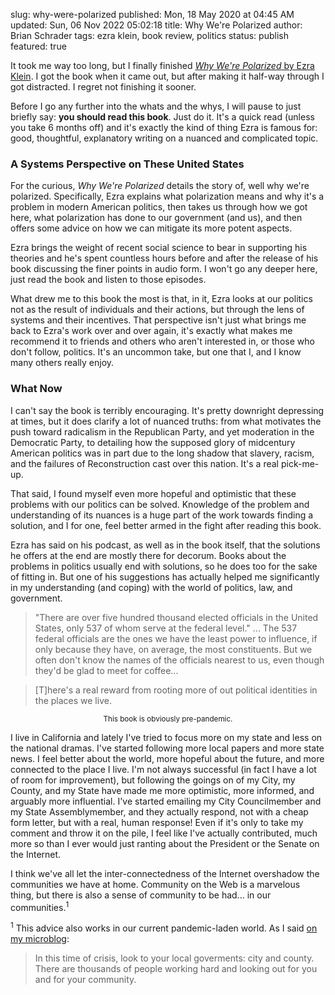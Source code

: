 slug: why-were-polarized
published: Mon, 18 May 2020 at 04:45 AM
updated: Sun, 06 Nov 2022 05:02:18 
title: Why We're Polarized
author: Brian Schrader
tags: ezra klein, book review, politics
status: publish
featured: true

It took me way too long, but I finally finished [*Why We're Polarized* by Ezra Klein][1]. I got the book when it came out, but after making it half-way through I got distracted. I regret not finishing it sooner.

Before I go any further into the whats and the whys, I will pause to just briefly say: **you should read this book**. Just do it. It's a quick read (unless you take 6 months off) and it's exactly the kind of thing Ezra is famous for: good, thoughtful, explanatory writing on a nuanced and complicated topic.


### A Systems Perspective on These United States

For the curious, *Why We're Polarized* details the story of, well why we're polarized. Specifically, Ezra explains what polarization means and why it's a problem in modern American politics, then takes us through how we got here, what polarization has done to our government (and us), and then offers some advice on how we can mitigate its more potent aspects.

Ezra brings the weight of recent social science to bear in supporting his theories and he's spent countless hours before and after the release of his book discussing the finer points in audio form. I won't go any deeper here, just read the book and listen to those episodes.

What drew me to this book the most is that, in it, Ezra looks at our politics not as the result of individuals and their actions, but through the lens of systems and their incentives. That perspective isn't just what brings me back to Ezra's work over and over again, it's exactly what makes me recommend it to friends and others who aren't interested in, or those who don't follow, politics. It's an uncommon take, but one that I, and I know many others really enjoy.


### What Now

I can't say the book is terribly encouraging. It's pretty downright depressing at times, but it does clarify a lot of nuanced truths: from what motivates the push toward radicalism in the Republican Party, and yet moderation in the Democratic Party, to detailing how the supposed glory of midcentury American politics was in part due to the long shadow that slavery, racism, and the failures of Reconstruction cast over this nation. It's a real pick-me-up.

That said, I found myself even more hopeful and optimistic that these problems with our politics can be solved. Knowledge of the problem and understanding of its nuances is a huge part of the work towards finding a solution, and I for one, feel better armed in the fight after reading this book.

Ezra has said on his podcast, as well as in the book itself, that the solutions he offers at the end are mostly there for decorum. Books about the problems in politics usually end with solutions, so he does too for the sake of fitting in. But one of his suggestions has actually helped me significantly in my understanding (and coping) with the world of politics, law, and government.

> "There are over five hundred thousand elected officials in the United States, only 537 of whom serve at the federal level." ... The 537 federal officials are the ones we have the least power to influence, if only because they have, on average, the most constituents. But we often don't know the names of the officials nearest to us, even though they'd be glad to meet for coffee...

> [T]here's a real reward from rooting more of out political identities in the places we live.

<center><small>This book is obviously pre-pandemic.</small></center>

I live in California and lately I've tried to focus more on my state and less on the national dramas. I've started following more local papers and more state news. I feel better about the world, more hopeful about the future, and more connected to the place I live. I'm not always successful (in fact I have a lot of room for improvement), but following the goings on of my City, my County, and my State have made me more optimistic, more informed, and arguably more influential. I've started emailing my City Councilmember and my State Assemblymember, and they actually respond, not with a cheap form letter, but with a real, human response! Even if it's only to take my comment and throw it on the pile, I feel like I've actually contributed, much more so than I ever would just ranting about the President or the Senate on the Internet.

I think we've all let the inter-connectedness of the Internet overshadow the communities we have at home. Community on the Web is a marvelous thing, but there is also a sense of community to be had... in our communities.<sup>1</sup>

<div class="footnote">
<sup>1</sup> This advice also works in our current pandemic-laden world. As I said <a href="https://pine.blog/u/sonicrocketman/archive/19dfc5d5-5542-4a1b-9029-d6e6a217a2d9"> on my microblog</a>:
<blockquote>In this time of crisis, look to your local goverments: city and county. There are thousands of people working hard and looking out for you and for your community.</blockquote>
</div>

[1]: https://www.barnesandnoble.com/w/why-were-polarized-ezra-klein/1132833789?ean=9781476700328
